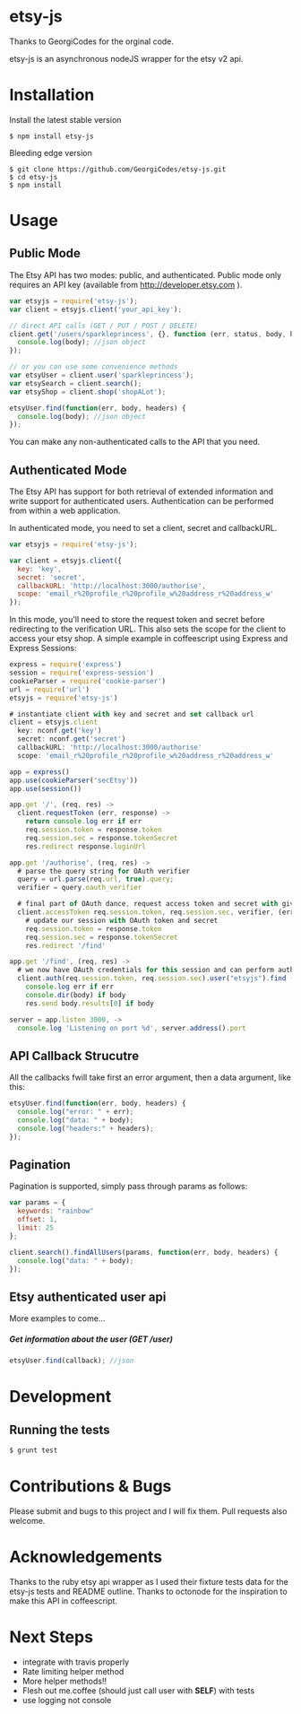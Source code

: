 etsy-js
=======
Thanks to GeorgiCodes for the orginal code.

etsy-js is an asynchronous nodeJS wrapper for the etsy v2 api.

# Installation
Install the latest stable version
```
$ npm install etsy-js
```

Bleeding edge version
```
$ git clone https://github.com/GeorgiCodes/etsy-js.git
$ cd etsy-js
$ npm install
```

# Usage

## Public Mode
The Etsy API has two modes: public, and authenticated. Public mode only requires an API key (available from http://developer.etsy.com ).

```js
var etsyjs = require('etsy-js');
var client = etsyjs.client('your_api_key');

// direct API calls (GET / PUT / POST / DELETE)
client.get('/users/sparkleprincess', {}, function (err, status, body, headers) {
  console.log(body); //json object
});

// or you can use some convenience methods
var etsyUser = client.user('sparkleprincess');
var etsySearch = client.search();
var etsyShop = client.shop('shopALot');

etsyUser.find(function(err, body, headers) {
  console.log(body); //json object
});
```
You can make any non-authenticated calls to the API that you need.

## Authenticated Mode
The Etsy API has support for both retrieval of extended information and write support for authenticated users. Authentication can be performed from within a web application.

In authenticated mode, you need to set a client, secret and callbackURL.
```js
var etsyjs = require('etsy-js');

var client = etsyjs.client({
  key: 'key',
  secret: 'secret',
  callbackURL: 'http://localhost:3000/authorise',
  scope: 'email_r%20profile_r%20profile_w%20address_r%20address_w'
});
```

In this mode, you'll need to store the request token and secret before redirecting to the verification URL.
This also sets the scope for the client to access your etsy shop.
A simple example in coffeescript using Express and Express Sessions:
```js
express = require('express')
session = require('express-session')
cookieParser = require('cookie-parser')
url = require('url')
etsyjs = require('etsy-js')

# instantiate client with key and secret and set callback url
client = etsyjs.client
  key: nconf.get('key')
  secret: nconf.get('secret')
  callbackURL: 'http://localhost:3000/authorise'
  scope: 'email_r%20profile_r%20profile_w%20address_r%20address_w'

app = express()
app.use(cookieParser('secEtsy'))
app.use(session())

app.get '/', (req, res) ->
  client.requestToken (err, response) ->
    return console.log err if err
    req.session.token = response.token
    req.session.sec = response.tokenSecret
    res.redirect response.loginUrl

app.get '/authorise', (req, res) ->
  # parse the query string for OAuth verifier
  query = url.parse(req.url, true).query;
  verifier = query.oauth_verifier

  # final part of OAuth dance, request access token and secret with given verifier
  client.accessToken req.session.token, req.session.sec, verifier, (err, response) ->
    # update our session with OAuth token and secret
    req.session.token = response.token
    req.session.sec = response.tokenSecret
    res.redirect '/find'

app.get '/find', (req, res) ->
  # we now have OAuth credentials for this session and can perform authenticated requests
  client.auth(req.session.token, req.session.sec).user("etsyjs").find (err, body, headers) ->
    console.log err if err
    console.dir(body) if body
    res.send body.results[0] if body

server = app.listen 3000, ->
  console.log 'Listening on port %d', server.address().port
```
## API Callback Strucutre

All the callbacks fwill take first an error argument, then a data argument, like this:
```js
etsyUser.find(function(err, body, headers) {
  console.log("error: " + err);
  console.log("data: " + body);
  console.log("headers:" + headers);
});
```

## Pagination
Pagination is supported, simply pass through params as follows:

```js
var params = {
  keywords: "rainbow"
  offset: 1,
  limit: 25
};

client.search().findAllUsers(params, function(err, body, headers) {
  console.log("data: " + body);
});
```

## Etsy authenticated user api

More examples to come...

##### Get information about the user (GET /user)
```js
etsyUser.find(callback); //json
```

# Development

## Running the tests
```js
$ grunt test
```
# Contributions & Bugs
Please submit and bugs to this project and I will fix them. Pull requests also welcome.

# Acknowledgements

Thanks to the ruby etsy api wrapper as I used their fixture tests data for the etsy-js tests and README outline.
Thanks to octonode for the inspiration to make this API in coffeescript.

# Next Steps
* integrate with travis properly
* Rate limiting helper method
* More helper methods!!
* Flesh out me.coffee (should just call user with __SELF__) with tests
* use logging not console
